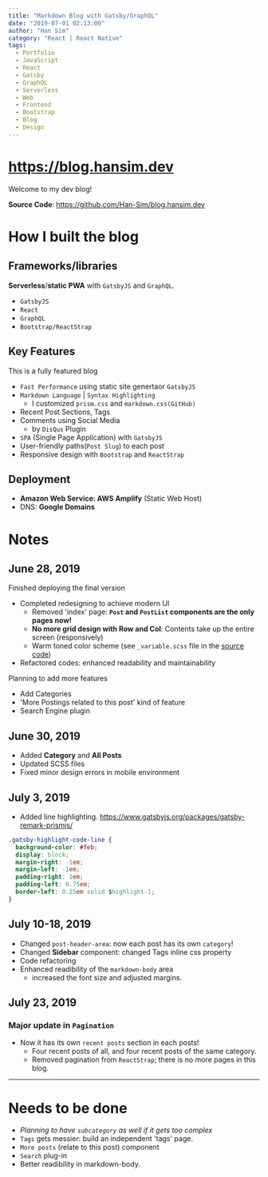 ```yaml
---
title: "Markdown Blog with Gatsby/GraphQL"
date: "2019-07-01 02:13:00"
author: "Han Sim"
category: "React | React Native"
tags:
  - Portfolio
  - JavaScript
  - React
  - Gatsby
  - GraphQL
  - Serverless
  - Web
  - Frontend
  - Bootstrap
  - Blog
  - Design
---
```


# https://blog.hansim.dev

Welcome to my dev blog!

**Source Code**: https://github.com/Han-Sim/blog.hansim.dev

# How I built the blog

## Frameworks/libraries

**Serverless**/**static PWA** with `GatsbyJS` and `GraphQL`.

- `GatsbyJS`
- `React`
- `GraphQL`
- `Bootstrap/ReactStrap`

## Key Features

This is a fully featured blog

- `Fast Performance` using static site genertaor `GatsbyJS`
- `Markdown Language` | `Syntax Highlighting`
  - I customized `prism.css` and `markdown.css(GitHub)`
- Recent Post Sections, Tags
- Comments using Social Media
  - by `DisQus` Plugin
- `SPA` (Single Page Application) with `GatsbyJS`
- User-friendly paths(`Post Slug`) to each post
- Responsive design with `Bootstrap` and `ReactStrap`

## Deployment

- **Amazon Web Service: AWS Amplify** (Static Web Host)
- DNS: **Google Domains**

# Notes

## June 28, 2019

Finished deploying the final version

- Completed redesigning to achieve modern UI
  - Removed 'index' page: **`Post` and `PostList` components are the only pages now!**
  - **No more grid design with Row and Col**: Contents take up the entire screen (responsively)
  - Warm toned color scheme (see `_variable.scss` file in the [source code](https://github.com/Han-Sim/blog.hansim.dev/blob/master/src/styles/_variables.scss))
- Refactored codes: enhanced readability and maintainability

Planning to add more features

- Add Categories
- 'More Postings related to this post' kind of feature
- Search Engine plugin

## June 30, 2019

- Added **Category** and **All Posts**
- Updated SCSS files
- Fixed minor design errors in mobile environment

## July 3, 2019

- Added line highlighting. https://www.gatsbyjs.org/packages/gatsby-remark-prismjs/

```CSS
.gatsby-highlight-code-line {
  background-color: #feb;
  display: block;
  margin-right: -1em;
  margin-left: -1em;
  padding-right: 1em;
  padding-left: 0.75em;
  border-left: 0.25em solid $highlight-1;
}
```

## July 10-18, 2019

- Changed `post-header-area`: now each post has its own `category`!
- Changed **Sidebar** component: changed Tags inline css property
- Code refactoring
- Enhanced readibility of the `markdown-body` area
  - increased the font size and adjusted margins.

## July 23, 2019

### Major update in `Pagination`

- Now it has its own `recent posts` section in each posts!
  - Four recent posts of all, and four recent posts of the same category.
  - Removed pagination from `ReactStrap`; there is no more pages in this blog.


--------------

# Needs to be done

- *Planning to have `subcategory` as well if it gets too complex*
- `Tags` gets messier: build an independent 'tags' page.
- `More posts` (relate to this post) component
- `Search` plug-in
- Better readibility in markdown-body.